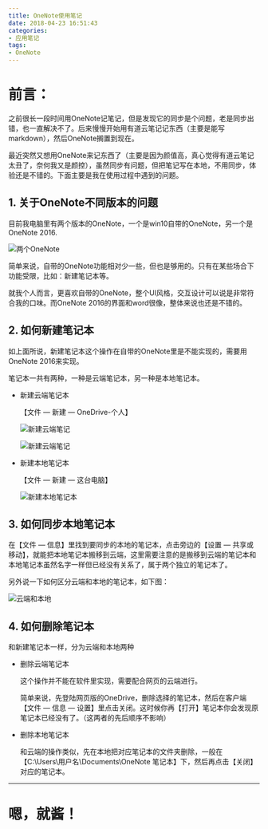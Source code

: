 ```yaml
---
title: OneNote使用笔记
date: 2018-04-23 16:51:43
categories:
- 应用笔记
tags:
- OneNote
---
```


# 前言：

之前很长一段时间用OneNote记笔记，但是发现它的同步是个问题，老是同步出错，也一直解决不了。后来慢慢开始用有道云笔记记东西（主要是能写markdown），然后OneNote搁置到现在。

最近突然又想用OneNote来记东西了（主要是因为颜值高，真心觉得有道云笔记太丑了，奈何我又是颜控），虽然同步有问题，但把笔记写在本地，不用同步，体验还是不错的。下面主要是我在使用过程中遇到的问题。

## 1. 关于OneNote不同版本的问题

目前我电脑里有两个版本的OneNote，一个是win10自带的OneNote，另一个是OneNote 2016.

![两个OneNote](https://user-images.githubusercontent.com/29295862/39125645-423717f2-4732-11e8-916f-aab47058000c.png)

简单来说，自带的OneNote功能相对少一些，但也是够用的。只有在某些场合下功能受限，比如：新建笔记本等。

就我个人而言，更喜欢自带的OneNote，整个UI风格，交互设计可以说是非常符合我的口味。而OneNote 2016的界面和word很像，整体来说也还是不错的。

## 2. 如何新建笔记本

如上面所说，新建笔记本这个操作在自带的OneNote里是不能实现的，需要用OneNote 2016来实现。

笔记本一共有两种，一种是云端笔记本，另一种是本地笔记本。

- 新建云端笔记本

	【文件 — 新建 — OneDrive-个人】
	
	![新建云端笔记](https://user-images.githubusercontent.com/29295862/39125630-31820692-4732-11e8-9dcc-315e513991e8.png)

	![新建云端笔记](https://user-images.githubusercontent.com/29295862/39125633-3475f39a-4732-11e8-8d07-4d96a576944a.png)

- 新建本地笔记本

	【文件 — 新建 — 这台电脑】

	![新建本地笔记本](https://user-images.githubusercontent.com/29295862/39125642-3c52b508-4732-11e8-8839-c4b4764f5379.png)

## 3. 如何同步本地笔记本

在【文件 — 信息】里找到要同步的本地的笔记本，点击旁边的【设置 — 共享或移动】，就能把本地笔记本搬移到云端，这里需要注意的是搬移到云端的笔记本和本地笔记本虽然名字一样但已经没有关系了，属于两个独立的笔记本了。

另外说一下如何区分云端和本地的笔记本，如下图：

![云端和本地](https://user-images.githubusercontent.com/29295862/39125643-4025f5fa-4732-11e8-9199-1f88320dcc98.png)

## 4. 如何删除笔记本

和新建笔记本一样，分为云端和本地两种

- 删除云端笔记本

	这个操作并不能在软件里实现，需要配合网页的云端进行。

	简单来说，先登陆网页版的OneDrive，删除选择的笔记本，然后在客户端【文件 — 信息 — 设置】里点击关闭。这时候你再【打开】笔记本你会发现原笔记本已经没有了。（这两者的先后顺序不影响）

- 删除本地笔记本

	和云端的操作类似，先在本地把对应笔记本的文件夹删除，一般在【C:\Users\用户名\Documents\OneNote 笔记本】下，然后再点击【关闭】对应的笔记本。

--------------
# 嗯，就酱！